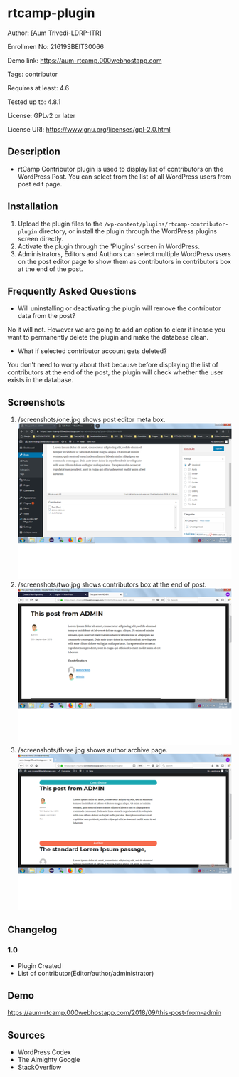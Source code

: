 # rtcamp-plugin

Author: [Aum Trivedi-LDRP-ITR]

Enrollmen No: 21619SBEIT30066

Demo link: https://aum-rtcamp.000webhostapp.com

 
Tags: contributor

Requires at least: 4.6

Tested up to: 4.8.1

License: GPLv2 or later

License URI: https://www.gnu.org/licenses/gpl-2.0.html

## Description

- rtCamp Contributor plugin is used to display list of contributors on the WordPress Post. You can select from the list of all WordPress users from post edit page.

## Installation

1. Upload the plugin files to the `/wp-content/plugins/rtcamp-contributor-plugin` directory, or install the plugin through the WordPress plugins screen directly.
2. Activate the plugin through the 'Plugins' screen in WordPress.
3. Administrators, Editors and Authors can select multiple WordPress users on the post editor page to show them as contributors in contributors box at the end of the post.

## Frequently Asked Questions

- Will uninstalling or deactivating the plugin will remove the contributor data from the post?

No it will not. However we are going to add an option to clear it incase you want to permanently delete the plugin and make the database clean.

- What if selected contributor account gets deleted?

You don't need to worry about that because before displaying the list of contributors at the end of the post, the plugin will check whether the user exists in the database.

## Screenshots

1. /screenshots/one.jpg shows post editor meta box.
![Post Editor Meta Box](https://github.com/aumtrivedi-ldrp-it/rtcamp-plugin/blob/master/screenshots/one.png)
2. /screenshots/two.jpg shows contributors box at the end of post.
![Frontend Contributor Box](https://github.com/aumtrivedi-ldrp-it/rtcamp-plugin/blob/master/screenshots/two.png)
3. /screenshots/three.jpg shows author archive page.
![Author Archive Page](https://github.com/aumtrivedi-ldrp-it/rtcamp-plugin/blob/master/screenshots/three.png)

## Changelog

### 1.0
- Plugin Created
- List of contributor(Editor/author/administrator)

## Demo
https://aum-rtcamp.000webhostapp.com/2018/09/this-post-from-admin

## Sources

- WordPress Codex
- The Almighty Google
- StackOverflow
